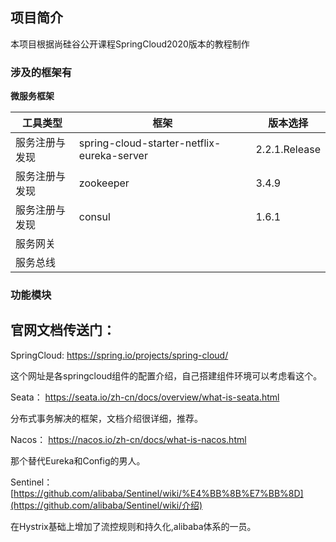 ## 项目简介

本项目根据尚硅谷公开课程SpringCloud2020版本的教程制作

### 涉及的框架有



**微服务框架**

| 工具类型       | 框架                                       | 版本选择      |
| -------------- | ------------------------------------------ | ------------- |
| 服务注册与发现 | spring-cloud-starter-netflix-eureka-server | 2.2.1.Release |
| 服务注册与发现 | zookeeper                                  | 3.4.9         |
| 服务注册与发现 | consul                                     | 1.6.1         |
| 服务网关       |                                            |               |
| 服务总线       |                                            |               |

### 功能模块





## 官网文档传送门：

SpringCloud: https://spring.io/projects/spring-cloud/

这个网址是各springcloud组件的配置介绍，自己搭建组件环境可以考虑看这个。

Seata： https://seata.io/zh-cn/docs/overview/what-is-seata.html

分布式事务解决的框架，文档介绍很详细，推荐。

Nacos： https://nacos.io/zh-cn/docs/what-is-nacos.html

那个替代Eureka和Config的男人。

Sentinel：[https://github.com/alibaba/Sentinel/wiki/%E4%BB%8B%E7%BB%8D](https://github.com/alibaba/Sentinel/wiki/介绍)

在Hystrix基础上增加了流控规则和持久化,alibaba体系的一员。